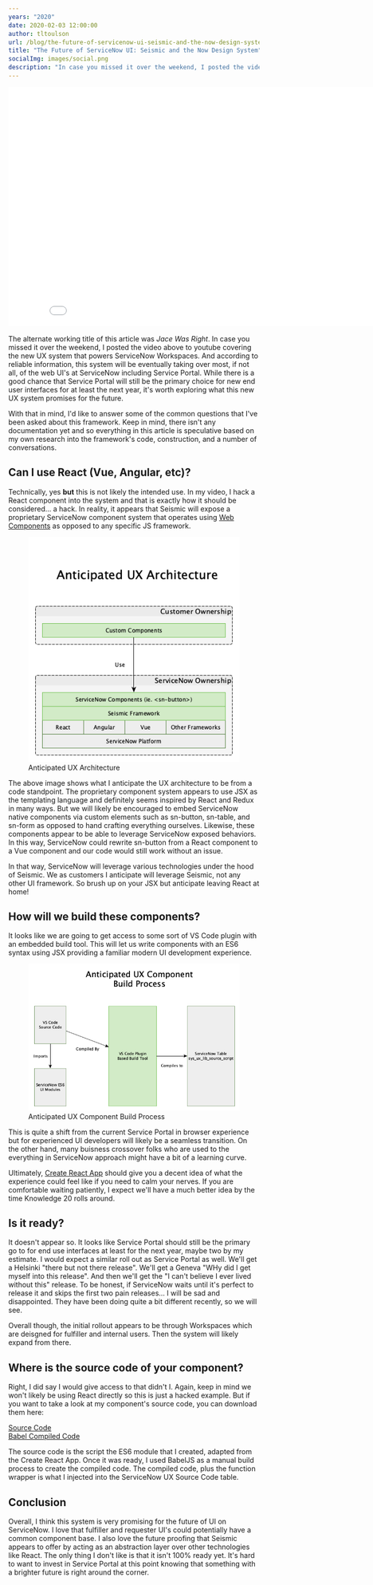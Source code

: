 ```yaml
---
years: "2020"
date: 2020-02-03 12:00:00
author: tltoulson
url: /blog/the-future-of-servicenow-ui-seismic-and-the-now-design-system
title: "The Future of ServiceNow UI: Seismic and the Now Design System"
socialImg: images/social.png
description: "In case you missed it over the weekend, I posted the video above to youtube covering the new UX system that powers ServiceNow Workspaces. And according to reliable information, this system will be eventually taking over most, if not all, of the web UI's at ServiceNow including Service Portal."
---
```


<div class="videoWrapper">
  <iframe src="//www.youtube.com/embed/EJcGhTMQShk?wmode=opaque&amp;enablejsapi=1" height="480" width="854" scrolling="no" frameborder="0" allowfullscreen="">
  </iframe>
</div>

The alternate working title of this article was *Jace Was Right*. In case you missed it over the weekend, I posted the video above to youtube covering the new UX system that powers ServiceNow Workspaces. And according to reliable information, this system will be eventually taking over most, if not all, of the web UI's at ServiceNow including Service Portal. While there is a good chance that Service Portal will still be the primary choice for new end user interfaces for at least the next year, it's worth exploring what this new UX system promises for the future.

With that in mind, I'd like to answer some of the common questions that I've been asked about this framework. Keep in mind, there isn't any documentation yet and so everything in this article is speculative based on my own research into the framework's code, construction, and a number of conversations.

## Can I use React (Vue, Angular, etc)?

Technically, yes **but** this is not likely the intended use. In my video, I hack a React component into the system and that is exactly how it should be considered... a hack. In reality, it appears that Seismic will expose a proprietary ServiceNow component system that operates using [Web Components][1] as opposed to any specific JS framework.

<figure>
  <img src="images/anticipated-ux-architecture.png" />
  <figcaption>
    Anticipated UX Architecture
  </figcaption>
</figure>

The above image shows what I anticipate the UX architecture to be from a code standpoint. The proprietary component system appears to use JSX as the templating language and definitely seems inspired by React and Redux in many ways. But we will likely be encouraged to embed ServiceNow native components via custom elements such as sn-button, sn-table, and sn-form as opposed to hand crafting everything ourselves. Likewise, these components appear to be able to leverage ServiceNow exposed behaviors. In this way, ServiceNow could rewrite sn-button from a React component to a Vue component and our code would still work without an issue.

In that way, ServiceNow will leverage various technologies under the hood of Seismic. We as customers I anticipate will leverage Seismic, not any other UI framework. So brush up on your JSX but anticipate leaving React at home!

## How will we build these components?

It looks like we are going to get access to some sort of VS Code plugin with an embedded build tool. This will let us write components with an ES6 syntax using JSX providing a familiar modern UI development experience.

<figure>
  <img src="images/anticipated-ux-component-build-process.png" />
  <figcaption>
    Anticipated UX Component Build Process
  </figcaption>
</figure>

This is quite a shift from the current Service Portal in browser experience but for experienced UI developers will likely be a seamless transition. On the other hand, many buisness crossover folks who are used to the everything in ServiceNow approach might have a bit of a learning curve.

Ultimately, [Create React App][2] should give you a decent idea of what the experience could feel like if you need to calm your nerves. If you are comfortable waiting patiently, I expect we'll have a much better idea by the time Knowledge 20 rolls around.

## Is it ready?

It doesn't appear so. It looks like Service Portal should still be the primary go to for end use interfaces at least for the next year, maybe two by my estimate. I would expect a similar roll out as Service Portal as well. We'll get a Helsinki "there but not there release". We'll get a Geneva "WHy did I get myself into this release". And then we'll get the "I can't believe I ever lived without this" release. To be honest, if ServiceNow waits until it's perfect to release it and skips the first two pain releases... I will be sad and disappointed. They have been doing quite a bit different recently, so we will see.

Overall though, the initial rollout appears to be through Workspaces which are deisgned for fulfiller and internal users. Then the system will likely expand from there.

## Where is the source code of your component?

Right, I did say I would give access to that didn't I. Again, keep in mind we won't likely be using React directly so this is just a hacked example. But if you want to take a look at my component's source code, you can download them here:

<div><a href="downloads/Source Script.jsx" download>Source Code</a></div>
<div><a href="downloads/Compiled Script.js" download>Babel Compiled Code</a></div>

The source code is the script the ES6 module that I created, adapted from the Create React App. Once it was ready, I used BabelJS as a manual build process to create the compiled code. The compiled code, plus the function wrapper is what I injected into the ServiceNow UX Source Code table.

## Conclusion

Overall, I think this system is very promising for the future of UI on ServiceNow. I love that fulfiller and requester UI's could potentially have a common component base. I also love the future proofing that Seismic appears to offer by acting as an abstraction layer over other technologies like React. The only thing I don't like is that it isn't 100% ready yet. It's hard to want to invest in Service Portal at this point knowing that something with a brighter future is right around the corner.

[1]: https://developer.mozilla.org/en-US/docs/Web/Web_Components
[2]: https://github.com/facebook/create-react-app
